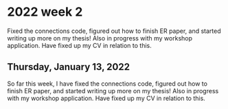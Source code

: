 # 2022 week 2

Fixed the connections code, figured out how to finish ER paper, and started writing up more on my thesis! Also in progress with my workshop application. Have fixed up my CV in relation to this.

## Thursday, January 13, 2022

So far this week, I have fixed the connections code, figured out how to finish ER paper, and started writing up more on my thesis!
Also in progress with my workshop application.
Have fixed up my CV in relation to this.
